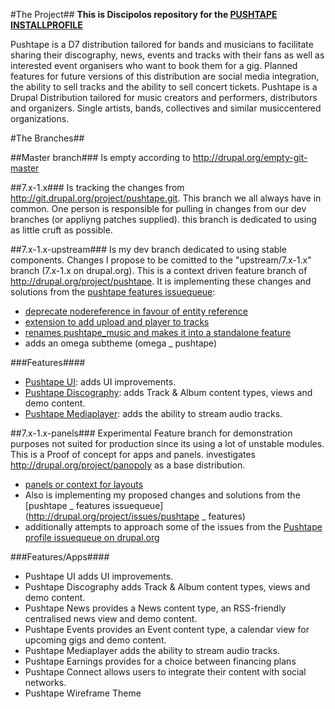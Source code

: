 #The Project##
**This is Discipolos repository for the [PUSHTAPE INSTALLPROFILE](http://git.drupal.org/project/pushtape.git)**

Pushtape is a D7 distribution tailored for bands and musicians to facilitate
sharing their discography, news, events and tracks with their fans as well
as interested event organisers who want to book them for a gig.
Planned features for future versions of this distribution are social media integration,
the ability to sell tracks and the ability to sell concert tickets.
Pushtape is a Drupal Distribution tailored for music creators and performers,
distributors and organizers. Single artists, bands, collectives and similar musiccentered organizations.

#The Branches##

##Master branch###
Is empty according to http://drupal.org/empty-git-master

##7.x-1.x###
Is tracking the changes from http://git.drupal.org/project/pushtape.git.
This branch we all always have in common. One person is responsible for pulling in changes from our dev branches (or appliyng patches supplied).
this branch is dedicated to using as little cruft as possible.

##7.x-1.x-upstream###
Is my dev branch dedicated to using stable components. Changes I propose to be comitted to the "upstream/7.x-1.x" branch (7.x-1.x on drupal.org).
This is a context driven feature branch of http://drupal.org/project/pushtape.
It is implementing these changes and solutions from the [pushtape features issuequeue](http://drupal.org/project/issues/pushtape_features):

  - [deprecate nodereference in favour of entity reference](http://drupal.org/node/1460296)
  - [extension to add upload and player to tracks](http://drupal.org/node/1476866)
  - [renames pushtape_music and makes it into a standalone feature](http://drupal.org/node/1647728)
  - adds an omega subtheme (omega _ pushtape)

###Features####
- [Pushtape UI](https://github.com/discipolo/pushtape_ui): adds UI improvements.
- [Pushtape Discography](https://github.com/discipolo/pushtape_discography): adds Track & Album content types, views and demo content.
- [Pushtape Mediaplayer](https://github.com/discipolo/pushtape_mediaplayer): adds the ability to stream audio tracks.


##7.x-1.x-panels###
Experimental Feature branch for demonstration purposes not suited for production since its using a lot of unstable modules. This is a Proof of concept for apps and panels. investigates http://drupal.org/project/panopoly as a base distribution.
  - [panels or context for layouts](http://drupal.org/node/1357908)
  - Also is implementing my proposed changes and solutions from the [pushtape _ features issuequeue](http://drupal.org/project/issues/pushtape _ features)
 - additionally attempts to approach some of the issues from the [Pushtape profile issuequeue on drupal.org](http://drupal.org/project/issues/pushtape)

###Features/Apps####

- Pushtape UI adds UI improvements.
- Pushtape Discography adds Track & Album content types, views and demo content.
- Pushtape News provides a News content type, an RSS-friendly centralised news view and demo content.
- Pushtape Events provides an Event content type, a calendar view for upcoming gigs and demo content.
- Pushtape Mediaplayer adds the ability to stream audio tracks.
- Pushtape Earnings provides for a choice between financing plans
- Pushtape Connect allows users to integrate their content with social networks.
- Pushtape Wireframe Theme
